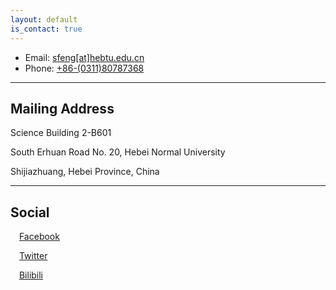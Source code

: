 ```yaml
---
layout: default
is_contact: true
---
```


* Email: [sfeng[at]hebtu.edu.cn](mailto:sfeng[at]hebtu.edu.cn)
* Phone: [+86-(0311)80787368](tel:+86-(0311)80787368)

---

## Mailing Address
Science Building 2-B601

South Erhuan Road No. 20, Hebei Normal University

Shijiazhuang, Hebei Province, China

---

## Social

<img src="https://cdn.jsdelivr.net/npm/simple-icons@6.3.0/icons/facebook.svg" width=10px> [Facebook](#)

<img src="https://cdn.jsdelivr.net/npm/simple-icons@6.3.0/icons/twitter.svg" width=10px> [Twitter](#)

<img src="https://cdn.jsdelivr.net/npm/simple-icons@6.3.0/icons/bilibili.svg" width=10px> [Bilibili]()
